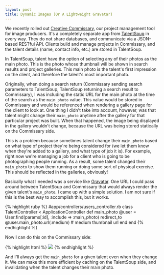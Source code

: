 ```yaml
---
layout: post
title: Dynamic Images (Or A Lightweight Gravatar)
---
```

<p>We recently rolled out <a href="https://talentsoup.com/producers">Creative Commissary</a>, our project management tool for image producers.  It's a completely separate app from <a href="https://talentsoup.com">TalentSoup</a> in every way.  They do not share databases, and communicate via a JSON-based RESTful API.  Clients build and manage projects in Commissary, and the talent details (name, contact info, etc.) are stored in TalentSoup.</p>

<p>In TalentSoup, talent have the option of selecting any of their photos as the main photo.  This is the photo whose thumbnail will be shown in search results and project galleries.  This main photo is the talent's first impression on the client, and therefore the talent's most important photo.</p>

<p>Originally, when doing a search return (Commissary sending search parameters to TalentSoup, TalentSoup returning a search result to Commissary), I was including the static URL for the main photo at the time of the search as the <code>main_photo</code> value.  This value would be stored in Commissary and would be referenced when rendering a gallery page for the client to look at.  One thing I didn't take into account, however, was that talent might change their <code>main_photo</code> anytime after the gallery for that particular project was built.  When that happened, the image being displayed in the gallery wouldn't change, because the URL was being stored statically on the Commissary side.</p>

<p>This is a problem because sometimes talent change their <code>main_photo</code> based on what type of project they're being considered for (we let them know when they're added to a gallery, and what type of job it is).  For example, right now we're managing a job for a client who is going to be photographing people running.  As a result, some talent changed their <code>main_photo</code> to show them running or doing some sort of physical exercise.  This should be reflected in the galleries, obviously!</p>

<p>Basically what I needed was a service like <a href="http://gravatar.com">Gravatar</a>.  One URL I could pass around between TalentSoup and Commissary that would always render the given talent's <code>main_photo</code>.  I came up with a simple solution.  I am not sure if this is the best way to accomplish this, but it works.</p>

<p>
{% highlight ruby %}
#app/controllers/users_controller.rb
class TalentController < ApplicationController
  def main_photo
    @user = User.find(params[:id], :include => :main_photo)
    redirect_to @user.main_photo.url(:medium) # medium thumbnail url
  end
end
{% endhighlight %}
</p>

<p>Now I can do this on the Commissary side:</p>

<p>
{% highlight html %}
<img src="https://talentsoup.com/talent/<%= @talent.id %>/main_photo" />
{% endhighlight %}
</p>

<p>And I'll always get the <code>main_photo</code> for a given talent even when they change it.  We can make this more efficient by caching on the TalentSoup side, and invalidating when the talent changes their main photo.</p>